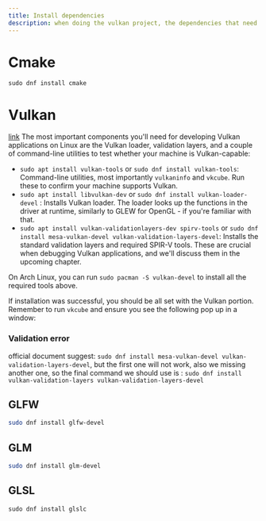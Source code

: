 ```yaml
---
title: Install dependencies
description: when doing the vulkan project, the dependencies that need to be installed. I collect all here to help to avoid future confusion
---
```

# Cmake

`sudo dnf install cmake`


# Vulkan

[link](https://vulkan-tutorial.com/Development_environment#page_Linux)
The most important components you'll need for developing Vulkan applications on Linux are the Vulkan loader, validation layers, and a couple of command-line utilities to test whether your machine is Vulkan-capable:

- `sudo apt install vulkan-tools` or `sudo dnf install vulkan-tools`: Command-line utilities, most importantly `vulkaninfo` and `vkcube`. Run these to confirm your machine supports Vulkan.
- `sudo apt install libvulkan-dev` or `sudo dnf install vulkan-loader-devel` : Installs Vulkan loader. The loader looks up the functions in the driver at runtime, similarly to GLEW for OpenGL - if you're familiar with that.
- `sudo apt install vulkan-validationlayers-dev spirv-tools` or `sudo dnf install mesa-vulkan-devel vulkan-validation-layers-devel`: Installs the standard validation layers and required SPIR-V tools. These are crucial when debugging Vulkan applications, and we'll discuss them in the upcoming chapter.

On Arch Linux, you can run `sudo pacman -S vulkan-devel` to install all the required tools above.

If installation was successful, you should be all set with the Vulkan portion. Remember to run `vkcube` and ensure you see the following pop up in a window:

### Validation error
official document suggest: `sudo dnf install mesa-vulkan-devel vulkan-validation-layers-devel`, but the first one will not work, also we missing another one, so the final command we should use is :
`sudo dnf install vulkan-validation-layers vulkan-validation-layers-devel`

## GLFW

```bash
sudo dnf install glfw-devel
```


## GLM

```bash
sudo dnf install glm-devel
```

## GLSL

`sudo dnf install glslc`